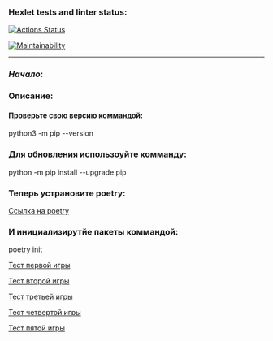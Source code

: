 ### Hexlet tests and linter status:
[![Actions Status](https://github.com/Nikolay-Shved/python-project-49/workflows/hexlet-check/badge.svg)](https://github.com/Nikolay-Shved/python-project-49/actions)

[![Maintainability](https://api.codeclimate.com/v1/badges/83e158949d998ac5fd1e/maintainability)](https://codeclimate.com/github/Nikolay-Shved/python-project-49/maintainability)
***

### ***Начало***:

### Описание:


#### Проверьте свою версию коммандой:

python3 -m pip --version

### Для обновления использоуйте комманду:

python -m pip install --upgrade pip

### Теперь устрановите poetry:

[Ссылка на poetry](https://python-poetry.org/docs/)

### И инициализирутйе пакеты коммандой:

poetry init


[Тест первой игры](https://asciinema.org/a/hj8pi8XzZTn99VQ7sQrhU1CYU)

[Тест второй игры](https://asciinema.org/a/ogbc6FcRcF9DseDvDLFhTRIbE)

[Тест третьей игры](https://asciinema.org/a/e23azgMYetvNGlbt95UyOzR9o)

[Тест четвертой игры](https://asciinema.org/a/zjQVNwkuB58mkCq6mNOK6XEfs)

[Тест пятой игры](https://asciinema.org/a/8XJcojT5L4xLW1wL1ROTUkHam)